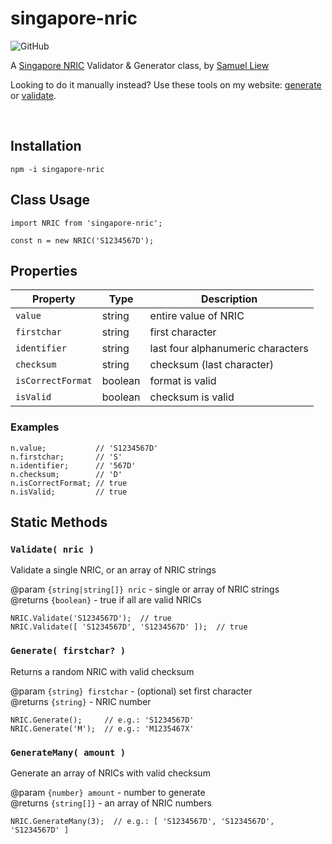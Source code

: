 # singapore-nric

![GitHub](https://img.shields.io/github/license/samliew/singapore-nric?color=blue)

A [Singapore NRIC](https://en.wikipedia.org/wiki/National_Registration_Identity_Card) Validator & Generator class, by [Samuel Liew](https://github.com/samliew)

Looking to do it manually instead? Use these tools on my website: [generate](https://samliew.com/nric-generator) or [validate](https://samliew.com/singapore-nric-validator).

<br>

## Installation

```
npm -i singapore-nric
```

## Class Usage

```
import NRIC from 'singapore-nric';

const n = new NRIC('S1234567D');
```

## Properties

| Property          | Type      | Description                       |
| ----------------- | --------- | --------------------------------- |
| `value`           | string    | entire value of NRIC              |
| `firstchar`       | string    | first character                   |
| `identifier`      | string    | last four alphanumeric characters |
| `checksum`        | string    | checksum (last character)         |
| `isCorrectFormat` | boolean   | format is valid                   |
| `isValid`         | boolean   | checksum is valid                 |

### Examples

```
n.value;           // 'S1234567D'
n.firstchar;       // 'S'
n.identifier;      // '567D'
n.checksum;        // 'D'
n.isCorrectFormat; // true
n.isValid;         // true
```

## Static Methods

### `Validate( nric )`
Validate a single NRIC, or an array of NRIC strings

@param `{string|string[]} nric` - single or array of NRIC strings<br>
@returns `{boolean}` - true if all are valid NRICs

```
NRIC.Validate('S1234567D');  // true
NRIC.Validate([ 'S1234567D', 'S1234567D' ]);  // true
```

### `Generate( firstchar? )`
Returns a random NRIC with valid checksum

@param `{string} firstchar` - (optional) set first character<br>
@returns `{string}` - NRIC number

```
NRIC.Generate();     // e.g.: 'S1234567D'
NRIC.Generate('M');  // e.g.: 'M1235467X'
```


### `GenerateMany( amount )`
Generate an array of NRICs with valid checksum

@param `{number} amount` - number to generate<br>
@returns `{string[]}` - an array of NRIC numbers

```
NRIC.GenerateMany(3);  // e.g.: [ 'S1234567D', 'S1234567D', 'S1234567D' ]
```
